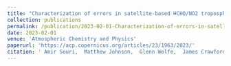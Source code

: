 ```yaml
---
title: "Characterization of errors in satellite-based HCHO/NO2 tropospheric column ratios with respect to chemistry, column-to-PBL translation, spatial representation, and retrieval uncertainties"
collection: publications
permalink: /publication/2023-02-01-Characterization-of-errors-in-satellite-based-HCHOthinspthinspNO_textrm2-tropospheric-column-ratios-with-respect-to-chemistry-column-to-PBL-translation-spatial-representation-and-retrieval-uncertainties
date: 2023-02-01
venue: 'Atmospheric Chemistry and Physics'
paperurl: 'https://acp.copernicus.org/articles/23/1963/2023/'
citation: ' Amir Souri,  Matthew Johnson,  Glenn Wolfe,  James Crawford,  Alan Fried,  Armin Wisthaler,  William Brune,  Donald Blake,  Andrew Weinheimer,  Tijl Verhoelst,  Steven Compernolle,  Gaia Pinardi,  Corinne Vigouroux,  Bavo Langerock,  Sungyeon Choi,  Lok Lamsal,  Lei Zhu,  Shuai Sun,  Ronald Cohen,  Kyung-Eun Min,  Changmin Cho,  Sajeev Philip,  Xiong Liu,  Kelly Chance, &quot;Characterization of errors in satellite-based HCHO/NO2 tropospheric column ratios with respect to chemistry, column-to-PBL translation, spatial representation, and retrieval uncertainties.&quot; Atmospheric Chemistry and Physics, 2023.'
---
```



